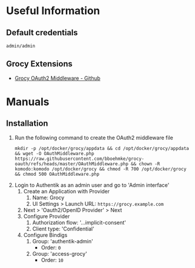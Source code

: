 # Useful Information
## Default credentials
`admin/admin`
## Grocy Extensions
- [Grocy OAuth2 Middleware - Github](https://github.com/bboehmke/grocy-oauth)

# Manuals
## Installation
1. Run the following command to create the OAuth2 middleware file
   ```
   mkdir -p /opt/docker/grocy/appdata && cd /opt/docker/grocy/appdata && wget -O OAuthMiddleware.php https://raw.githubusercontent.com/bboehmke/grocy-oauth/refs/heads/master/OAuthMiddleware.php && chown -R komodo:komodo /opt/docker/grocy && chmod -R 700 /opt/docker/grocy && chmod 500 OAuthMiddleware.php
   ```
2. Login to Authentik as an admin user and go to 'Admin interface'
    1. Create an Application with Provider
        1. Name: Grocy
        2. UI Settings > Launch URL: `https://grocy.example.com`
    2. Next > 'Oauth2/OpenID Provider' > Next
    3. Configure Provider
        1. Authorization flow: '...implicit-consent'
        2. Client type: 'Confidential'
    4. Configure Bindigs
        1. Group: 'authentik-admin'
             - Order: `0`
        1. Group: 'access-grocy'
             - Order: `10`
